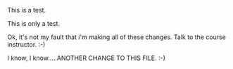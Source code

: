This is a test.

This is only a test.

Ok, it's not my fault that i'm making all of these changes. Talk to the course instructor. :-)


I know, I know.....ANOTHER CHANGE TO THIS FILE. :-)
